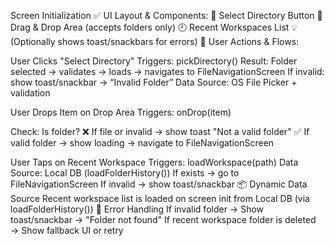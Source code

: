 Screen Initialization
✅ UI Layout & Components:
📁 Select Directory Button
📨 Drag & Drop Area (accepts folders only)
🕘 Recent Workspaces List
💡 (Optionally shows toast/snackbars for errors)
🎯 User Actions & Flows:

User Clicks "Select Directory"
Triggers: pickDirectory()
Result: Folder selected → validates → loads → navigates to FileNavigationScreen
If invalid: show toast/snackbar → “Invalid Folder”
Data Source: OS File Picker + validation

User Drops Item on Drop Area
Triggers: onDrop(item)

Check: Is folder?
❌ If file or invalid → show toast "Not a valid folder"
✅ If valid folder → show loading → navigate to FileNavigationScreen

User Taps on Recent Workspace
Triggers: loadWorkspace(path)
Data Source: Local DB (loadFolderHistory())
If exists → go to FileNavigationScreen
If invalid → show toast/snackbar
📦 Dynamic Data Source
Recent workspace list is loaded on screen init from Local DB (via loadFolderHistory())
🚫 Error Handling
If invalid folder → Show toast/snackbar → "Folder not found"
If recent workspace folder is deleted → Show fallback UI or retry